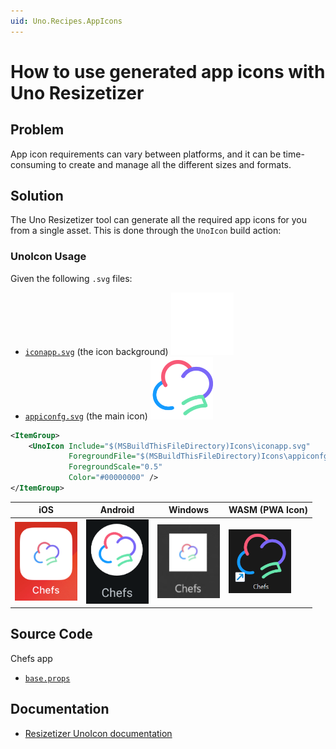 ```yaml
---
uid: Uno.Recipes.AppIcons
---
```


# How to use generated app icons with Uno Resizetizer

## Problem

App icon requirements can vary between platforms, and it can be time-consuming to create and manage all the different sizes and formats. 

## Solution

The Uno Resizetizer tool can generate all the required app icons for you from a single asset. This is done through the `UnoIcon` build action:

### UnoIcon Usage

Given the following `.svg` files:

- [`iconapp.svg`](https://github.com/unoplatform/uno.chefs/blob/e02a4dce407e13b933d2e8e6c764d237ebc11d33/src/Chefs.Base/Icons/iconapp.svg) (the icon background)
    <img src="../assets/iconapp.svg" width="100px" alt="Icon background"/>
- [`appiconfg.svg`](https://github.com/unoplatform/uno.chefs/blob/e02a4dce407e13b933d2e8e6c764d237ebc11d33/src/Chefs.Base/Icons/appiconfg.svg) (the main icon)
    <img src="../assets/appiconfg.svg" width="100px" alt="Icon foreground"/>

```xml
<ItemGroup>
    <UnoIcon Include="$(MSBuildThisFileDirectory)Icons\iconapp.svg"
             ForegroundFile="$(MSBuildThisFileDirectory)Icons\appiconfg.svg"
             ForegroundScale="0.5"
             Color="#00000000" />
</ItemGroup>
```

iOS|Android|Windows|WASM (PWA Icon)
-|-|-|-
<img src="../assets/ios-icon.png" width="100px" alt="iOS Icon"/>|<img src="../assets/android-icon.png" width="100px" alt="Android Icon"/>|<img src="../assets/windows-icon.png" width="100px" alt="Windows Icon"/>|<img src="../assets/wasm-icon.png" width="100px" alt="WASM Icon"/>

## Source Code

Chefs app

- [`base.props`](https://github.com/unoplatform/uno.chefs/blob/e02a4dce407e13b933d2e8e6c764d237ebc11d33/src/Chefs.Base/base.props#L37-L44)

## Documentation

- [Resizetizer UnoIcon documentation](xref:Uno.Resizetizer.GettingStarted#unoicon)

